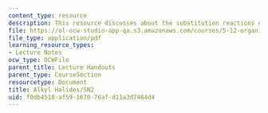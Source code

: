 ```yaml
---
content_type: resource
description: This resource discusses about the substitution reactions of SN2.
file: https://ol-ocw-studio-app-qa.s3.amazonaws.com/courses/5-12-organic-chemistry-i-spring-2003/f0db4518af59167076afd11a3d7464d4_09.pdf
file_type: application/pdf
learning_resource_types:
- Lecture Notes
ocw_type: OCWFile
parent_title: Lecture Handouts
parent_type: CourseSection
resourcetype: Document
title: Alkyl Halides/SN2
uid: f0db4518-af59-1670-76af-d11a3d7464d4
---
```

